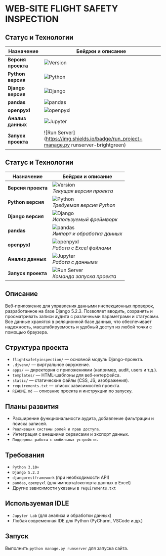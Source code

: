 # WEB-SITE FLIGHT SAFETY INSPECTION

## Статус и Технологии

| Назначение                | Бейджи и описание                                                                                                                           |
|--------------------------|---------------------------------------------------------------------------------------------------------------------------------------------|
| **Версия проекта**         | ![Version](https://img.shields.io/badge/project_version-ver.0.1-brightgreen) |
| **Python версия**         | ![Python](https://img.shields.io/badge/python-3.10%2B-blue?logo=python&logoColor=white)                                         |
| **Django версия**         | ![Django](https://img.shields.io/badge/django-5.2.3-green?logo=django&logoColor=white)                                         |
| **pandas**                | ![pandas](https://img.shields.io/badge/pandas-data%20analysis-blue?logo=pandas&logoColor=white)                                         |
| **openpyxl**              | ![openpyxl](https://img.shields.io/badge/openpyxl-Excel%20import%2Fexport-007ACC?logo=python&logoColor=white)          |
| **Анализ данных**         | ![Jupyter](https://img.shields.io/badge/Jupyter%20Lab-Data%20Analysis-orange?logo=jupyter&logoColor=white)                                 |
| **Запуск проекта**        | ![Run Server](https://img.shields.io/badge/run_project-manage.py runserver-brightgreen)                      |


## Статус и Технологии

| Назначение          | Бейджи и описание                                                                                           |
|---------------------|-------------------------------------------------------------------------------------------------------------|
| **Версия проекта**   | ![Version](https://img.shields.io/badge/version-0.1-brightgreen) <br> *Текущая версия проекта*               |
| **Python версия**    | ![Python](https://img.shields.io/badge/python-3.10%2B-blue?logo=python&logoColor=white) <br> *Требуемая версия Python* |
| **Django версия**    | ![Django](https://img.shields.io/badge/django-5.2.3-green?logo=django&logoColor=white) <br> *Используемый фреймворк* |
| **pandas**          | ![pandas](https://img.shields.io/badge/pandas-data%20analysis-blue?logo=pandas&logoColor=white) <br> *Импорт и обработка данных* |
| **openpyxl**        | ![openpyxl](https://img.shields.io/badge/openpyxl-Excel%20import%2Fexport-007ACC?logo=python&logoColor=white) <br> *Работа с Excel файлами* |
| **Анализ данных**    | ![Jupyter](https://img.shields.io/badge/Jupyter%20Lab-Data%20Analysis-orange?logo=jupyter&logoColor=white) <br> *Работа с данными* |
| **Запуск проекта**   | ![Run Server](https://img.shields.io/badge/runserver-manage.py%20runserver-brightgreen) <br> *Команда запуска проекта* |

## Описание
Веб-приложение для управления данными инспекционных проверок, разработанное на базе Django 5.2.3. Позволяет вводить, сохранять и просматривать записи аудита с различными параметрами и статусами. Все данные хранятся в реляционной базе данных, что обеспечивает надежность, масштабируемость и удобный доступ из любой точки с помощью браузера.

## Структура проекта
- `flightsafetyinspection/` — основной модуль Django-проекта.
- `.djvenv/` — виртуальное окружение.
- `apps/` — директория с приложениями (например, audit, users и т.д.).
- `templates/` — HTML-шаблоны для веб-интерфейса.
- `static/` — статические файлы (CSS, JS, изображения).
- `requirements.txt` — список зависимостей проекта.
- `README.md` — описание проекта и инструкции по запуску.


## Планы развития
- Расширение функциональности аудита, добавление фильтрации и поиска записей.
- `Реализация системы ролей и прав доступа.`
- Интеграция с внешними сервисами и экспорт данных.
- `Поддержка работы с мобильных устройств.`

## Требования
- `Python 3.10+`
- `Django 5.2.3`
- `djangorestframework` (при необходимости API)
- `pandas`, `openpyxl` (для импорта/экспорта данных в Excel)
- Другие зависимости указаны в `requirements.txt`

## Используемая IDLE
- `Jupyter Lab` (для анализа и обработки данных)
- Любая современная IDE для Python (PyCharm, VSCode и др.)

## Запуск
Выполнить `python manage.py runserver` для запуска сайта.